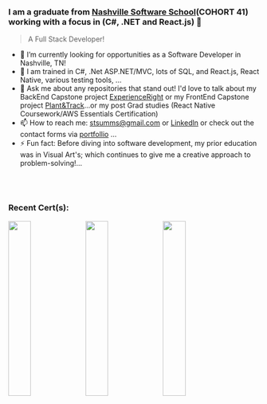 ### I am a graduate from [Nashville Software School](http://nashvillesoftwareschool.com/)(COHORT 41) working with a focus in (C#, .NET and React.js) 👋
> A Full Stack Developer!

- 🔭 I’m currently looking for opportunities as a Software Developer in Nashville, TN!
- 🌱 I am trained in C#, .Net ASP.NET/MVC, lots of SQL, and React.js, React Native, various testing tools, ...
- 💬 Ask me about any repositories that stand out! I'd love to talk about my BackEnd Capstone project [ExperienceRight](https://github.com/TriggSumms/BackEnd-Capstone--TS-ExperienceRight-) or my FrontEnd Capstone project [Plant&Track](https://github.com/TriggSumms/Plant-and-Track)...or my post Grad studies (React Native Coursework/AWS Essentials Certification)
- 📫 How to reach me: stsumms@gmail.com or [Linkedln](https://www.linkedin.com/in/triggsumms/) or check out the contact forms via [portfollio](https://triggsumms.github.io/) ...
- ⚡ Fun fact: Before diving into software development, my prior education was in Visual Art's; which continues to give me a creative approach to problem-solving!...

<br></br>
### Recent Cert(s):
<img src="https://res.cloudinary.com/triggsumms/image/upload/v1607031795/fep9gbhzxwtqrqtqbad4.png" width="30%"></img>
<img src="https://res.cloudinary.com/triggsumms/image/upload/v1613874579/nkdxqar0y0ge03fx9j9g.jpg" width="30%"></img>
<img src="https://res.cloudinary.com/triggsumms/image/upload/v1613874636/vnvsfitohcna06svjopo.png" width="30%"></img>




